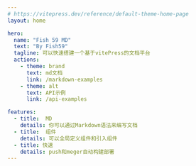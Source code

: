 ```yaml
---
# https://vitepress.dev/reference/default-theme-home-page
layout: home

hero:
  name: "Fish 59 MD"
  text: "By Fish59"
  tagline: 可以快速搭建一个基于vitePress的文档平台
  actions:
    - theme: brand
      text: md文档
      link: /markdown-examples
    - theme: alt
      text: API示例
      link: /api-examples

features:
  - title:  MD
    details: 你可以通过Markdown语法来编写文档
  - title:  组件
    details: 可以全局定义组件和引入组件
  - title: 快速
    details: push和meger自动构建部署
---
```



